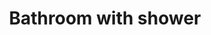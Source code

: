 ---
title: "Bathroom with shower"
image: "src/img/WhatsApp Image 2021-10-06 at 2.20.23 PM.webp"
tag:
- bathroom
---